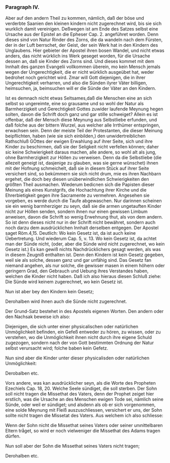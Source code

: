 <!-- Seite 156 --> 
<!-- content-0122.xml -->


### Paragraph IV. ###

Aber auf den andern Theil zu kommen, nämlich,
daß der böse und verderbte Saanien den kleinen
kindern nicht zugerechnet wird, bis sie sich
wurklich damit vereinigen. Deßwegen ist am Ende
des Satzes selbst eine Ursache aus der Epistel an die
Epheser Cap. 2. angeführet worden. Denn dieses sind
von Natur Rinder des Zorns, die da wandeln nach
dem Fürsten, der in der Luft berrschet, der Geist, der
sein Werk hat in den Kindern des Unglaubens. Hier
gebieter der Apostel ihren bosen Wandel, und nicht etwas
anders, das nicht würklich ins Werk geseget worden,
für die Ursache dessen an, daß sie Kinder des Zorns
sind. Und dieses kommet mit dem Innhalt des ganzen
Evangelii vollkommen überein, mo kein Mensch jemals
wegen der Ungerechtigkeit, die er nicht würklich ausgeübet
hat, weder bedrohet noch gerichtet wird. Zmar
will Gott diejenigen, die in ihrer Ungerechtigkeit verharren,
und also die Sünden ilyrer Väter billigen,
heimsuchen, ja, beimsuchen will er die Sünde der Väter
an den Kindern.

Ist es demnach nicht etwas Seltsames,daß die Menschen
eine an sich selbst so ungereimte, eine so grausame
und so wohl der Natur als Barmherzigkeit und Gerechtigkeit
Gottes zuwider laufende Meynung hegen solten,
davon die Schrift doch ganz und gar stille schweiget?
Allein es ist offenbar, daß der Mensch diese Meynung
aus Selbstliebe erfunden, und daß folche aus der
bittern Wurzel, aus welcher alle Irrthümer entspringen,
erwachsen sein. Denn der meiste Teil der Protestanten,
die dieser Meinung beipflichten, haben (wie
sie sich einbilden,) den unwidertreiblichen Rathschluß
GÖttes der ewigen Erwahlung auf ihrer Seite, sich
und ihre Kinder zu beschirmen, daß sie der Seligkeit
nicht verfellen können; daher sic keine Schwierigkeit
daraus machen, alle andere, so wohl alt als jung, ohne<!-- Seite 157 --> 
Barmherzigkeit zur Höllen zu verweisen. Denn da die 
Selbstliebe (die allezeit geneigt ist, dasjenige zu glauben,
was sie gerne wünschet) ihnen mit der Hofnung 
schmeichelt, daß sie in diesem Stück auf ihrer Seite versichert
sind, so bekümmern sie sich nicht drum, mie es ihren
Nachbarn ergehet, die doch bey diesen unüberwindlichen
Schwierigkeiten den größten Theil ausmachen. 
Wiederum bedicnen sich die Papisten dieser Meinung 
als eines Kunstgrifs, die Hochachtung ihrer Kirche und 
die Ehrerbietigkeit gegen ihre Sacramente zu vermehren.
Angesehen sie vorgeben, es werde durch die Taufe 
abgewaschen. Nur darinnen scheinen sie ein wenig 
barmherziger zu seyn, daß sie die armen ungetauften 
Kinder nicht zur Höllen senden, sondern ihnen nur einen 
gewissen Limbum anweisen, davon die Schrift so 
wenig Erwehnung thut, als von dem andern. So ist 
denn dieses nicht nur in der Schrift nicht bewähret, sondern
auch noch darzu dem ausdrücklichen Innhalt derselben
entgegen. Der Apostel saget Röm.4,15. Deutlich:
Wo kein Gesetz ist, da ist auch keine Üebertretung.
Und wiederum Cap. 5, v. 13. Wo kein 
Gesetz ist, da achtet man der Sünde nicht, (oder,
aber die Sünde wird nicht zugerechnet, wo kein 
Gesetz ist.) Es kan gewiß nichts Nachdrücklichers gesagt
werden, als was in diesem Zeugniß enthalten ist.
Denn den Kindern ist kein Gesetz gegeben, weil sie als 
solche, dessen ganz und gar unfähig sind. Das Gesetz 
fan niemand angehen, als nur solche, die gewisser masen 
in einem höhern oder geringern Grad, den Gebrauch und 
Uebung ihres Verstandes haben, welchen die Kinder 
nicht haben. Daß ich also hieraus diesen Schluß ziehe:
Die Sünde wird keinem zugerechnet, wo kein 
Gesetz ist. 

Nun ist aber bey den Kindern kein Gesetz;

Derohalben wird ihnen auch die Sünde nicht zugerechnet.<!-- Seite 158 --> 

Der Grund-Satz bestehet in des Apostels eigenen
Worten. Den andern oder den Nachsak beweise ich
also:

Diejenigen, die sich unter einer physicalischen oder
natürlichen Unmöglichkeit befinden, ein Gefeß entweder
zu hören, zu wissen, oder zu verstehen, wo die Unmöglichkeit
ihnen nicht durch ihre eigene Schuld zugezogen,
sondern nach der von Gott bestimmten Ordnung der
Natur selbst verursacht wird; folche baben kein Gefetz.

Nun sind aber die Kinder unter dieser physicalisden
oder natürlichen Unmöglichkeit:

Derobalben etc.

Vors andere, was kan ausdrücklicher seyn, als die
Worte des Propheten Ezechiels Cap. 18, 20. Welche
Seele sündiget, die soll sterben. Der Sohn
soll nicht tragen die Missethat des Vaters, denn
der Prophet zeiget hier erstlich, was die Ursache an des
Menschen ewigen Tode sei, nämlich seine Sünde, oder
weil er sündiget; und alsdenn als ob er sich vorgenommen,
eine solde Meynung mit Fleiß auszuschliessen,
versichert er uns, der Sohn sollte nicht tragen die Missetat
des Vaters. Aus welchem ich also schliesse:

Wenn der Sohn nicht die Missethat seines Vaters
oder seiner unınittelbaren Eltern tråget, so wird er noch
vielweniger die Missethat des Adams tragen dürfen.

Nun soll aber der Sohn die Missethat seines Vaters
nicht tragen;

Derohalben etc. 
